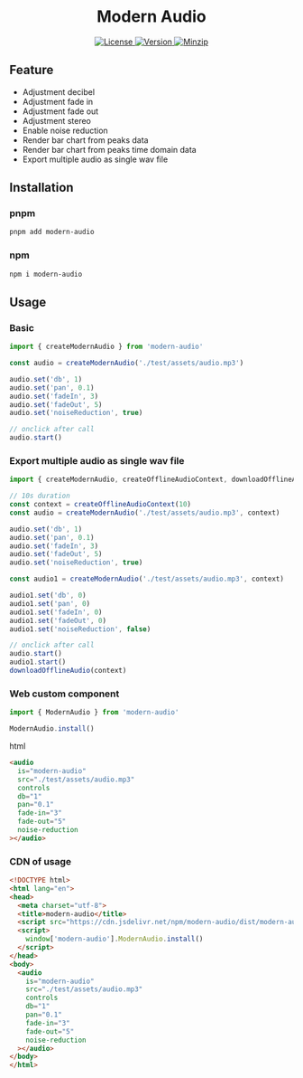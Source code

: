 <h1 align="center">Modern Audio</h1>

<p align="center">
  <a href="https://github.com/qq15725/modern-audio/blob/master/LICENSE" class="mr-3">
    <img src="https://img.shields.io/npm/l/modern-audio.svg" alt="License">
  </a>
  <a href="https://www.npmjs.com/package/modern-audio">
    <img src="https://img.shields.io/npm/v/modern-audio.svg" alt="Version">
  </a>
  <a href="https://cdn.jsdelivr.net/npm/modern-audio/dist/modern-audio.js">
    <img src="https://img.shields.io/bundlephobia/minzip/modern-audio" alt="Minzip">
  </a>
</p>

## Feature

- Adjustment decibel
- Adjustment fade in
- Adjustment fade out
- Adjustment stereo
- Enable noise reduction
- Render bar chart from peaks data
- Render bar chart from peaks time domain data
- Export multiple audio as single wav file

## Installation

### pnpm

```sh
pnpm add modern-audio
```

### npm

```sh
npm i modern-audio
```

## Usage

### Basic

```ts
import { createModernAudio } from 'modern-audio'

const audio = createModernAudio('./test/assets/audio.mp3')

audio.set('db', 1)
audio.set('pan', 0.1)
audio.set('fadeIn', 3)
audio.set('fadeOut', 5)
audio.set('noiseReduction', true)

// onclick after call
audio.start()
```

### Export multiple audio as single wav file

```ts
import { createModernAudio, createOfflineAudioContext, downloadOfflineAudio } from 'modern-audio'

// 10s duration
const context = createOfflineAudioContext(10)
const audio = createModernAudio('./test/assets/audio.mp3', context)

audio.set('db', 1)
audio.set('pan', 0.1)
audio.set('fadeIn', 3)
audio.set('fadeOut', 5)
audio.set('noiseReduction', true)

const audio1 = createModernAudio('./test/assets/audio.mp3', context)

audio1.set('db', 0)
audio1.set('pan', 0)
audio1.set('fadeIn', 0)
audio1.set('fadeOut', 0)
audio1.set('noiseReduction', false)

// onclick after call
audio.start()
audio1.start()
downloadOfflineAudio(context)
```

### Web custom component

```ts
import { ModernAudio } from 'modern-audio'

ModernAudio.install()
```

html

```html
<audio
  is="modern-audio"
  src="./test/assets/audio.mp3"
  controls
  db="1"
  pan="0.1"
  fade-in="3"
  fade-out="5"
  noise-reduction
></audio>
```

### CDN of usage

```html
<!DOCTYPE html>
<html lang="en">
<head>
  <meta charset="utf-8">
  <title>modern-audio</title>
  <script src="https://cdn.jsdelivr.net/npm/modern-audio/dist/modern-audio.js"></script>
  <script>
    window['modern-audio'].ModernAudio.install()
  </script>
</head>
<body>
  <audio
    is="modern-audio"
    src="./test/assets/audio.mp3"
    controls
    db="1"
    pan="0.1"
    fade-in="3"
    fade-out="5"
    noise-reduction
  ></audio>
</body>
</html>
```
